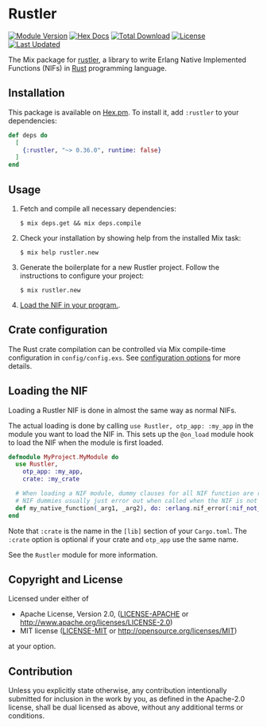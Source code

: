 # Rustler

[![Module Version](https://img.shields.io/hexpm/v/rustler.svg)](https://hex.pm/packages/rustler)
[![Hex Docs](https://img.shields.io/badge/hex-docs-lightgreen.svg)](https://hexdocs.pm/rustler/)
[![Total Download](https://img.shields.io/hexpm/dt/rustler.svg)](https://hex.pm/packages/rustler)
[![License](https://img.shields.io/hexpm/l/rustler.svg)](https://github.com/rusterlium/rustler/blob/master/LICENSE)
[![Last Updated](https://img.shields.io/github/last-commit/rusterlium/rustler.svg)](https://github.com/rusterlium/rustler/commits/master)

The Mix package for [rustler](https://github.com/rusterlium/rustler), a library to write Erlang Native Implemented Functions (NIFs) in [Rust](https://www.rust-lang.org/) programming language.

## Installation

This package is available on [Hex.pm](https://hex.pm/packages/rustler). To install it, add `:rustler` to your dependencies:

```elixir
def deps do
  [
    {:rustler, "~> 0.36.0", runtime: false}
  ]
end
```

## Usage

1.  Fetch and compile all necessary dependencies:

    ```
    $ mix deps.get && mix deps.compile
    ```
2.  Check your installation by showing help from the installed Mix task:

    ```
    $ mix help rustler.new
    ```

3.  Generate the boilerplate for a new Rustler project. Follow the instructions
    to configure your project:

    ```
    $ mix rustler.new
    ```

4.  [Load the NIF in your program.](#loading-the-nif).

## Crate configuration

The Rust crate compilation can be controlled via Mix compile-time configuration in `config/config.exs`.
See [configuration options](https://hexdocs.pm/rustler/Rustler.html#module-configuration-options) for more details.


## Loading the NIF

Loading a Rustler NIF is done in almost the same way as normal NIFs.

The actual loading is done by calling `use Rustler, otp_app: :my_app` in the module you want to load the NIF in.
This sets up the `@on_load` module hook to load the NIF when the module is first
loaded.

```elixir
defmodule MyProject.MyModule do
  use Rustler,
    otp_app: :my_app,
    crate: :my_crate

  # When loading a NIF module, dummy clauses for all NIF function are required.
  # NIF dummies usually just error out when called when the NIF is not loaded, as that should never normally happen.
  def my_native_function(_arg1, _arg2), do: :erlang.nif_error(:nif_not_loaded)
end
```

Note that `:crate` is the name in the `[lib]` section of your `Cargo.toml`. The
`:crate` option is optional if your crate and `otp_app` use the same name.

See the `Rustler` module for more information.

## Copyright and License

Licensed under either of

- Apache License, Version 2.0, ([LICENSE-APACHE](../LICENSE-APACHE) or http://www.apache.org/licenses/LICENSE-2.0)
- MIT license ([LICENSE-MIT](../LICENSE-MIT) or http://opensource.org/licenses/MIT)

at your option.

## Contribution

Unless you explicitly state otherwise, any contribution intentionally submitted for inclusion in the work by you, as defined in the Apache-2.0 license, shall be dual licensed as above, without any additional terms or conditions.
